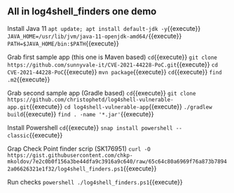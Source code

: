 
## All in log4shell_finders one demo

Install Java 11
`apt update; apt install default-jdk -y`{{execute}}
`JAVA_HOME=/usr/lib/jvm/java-11-openjdk-amd64/`{{execute}}
`PATH=$JAVA_HOME/bin:$PATH`{{execute}}

Grab first sample app (this one is Maven based)
`cd`{{execute}}
`git clone https://github.com/sunnyvale-it/CVE-2021-44228-PoC.git`{{execute}}
`cd CVE-2021-44228-PoC`{{execute}}
`mvn package`{{execute}}
`cd`{{execute}}
`find .m2`{{execute}}

Grab second sample app (Gradle based)
`cd`{{execute}}
`git clone https://github.com/christophetd/log4shell-vulnerable-app.git`{{execute}}
`cd log4shell-vulnerable-app`{{execute}}
`./gradlew build`{{execute}}
`find . -name '*.jar'`{{execute}}


Install Powershell
`cd`{{execute}}
`snap install powershell --classic`{{execute}}

Grap Check Point finder scrip (SK176951)
`curl -O https://gist.githubusercontent.com/chkp-mkoldov/7e2c0b0f156a3be44dfa9c3916a9c640/raw/65c64c80a6969f76a873b78942a06626321e1f32/log4shell_finders.ps1`{{execute}}

Run checks
`powershell ./log4shell_finders.ps1`{{execute}}